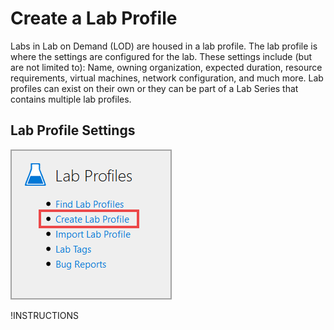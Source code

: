 # Create a Lab Profile

Labs in Lab on Demand (LOD) are housed in a lab profile. The lab profile is where the settings are configured for the lab. These settings include (but are not limited to): Name, owning organization, expected duration, resource requirements, virtual machines, network configuration, and much more. Lab profiles can exist on their own or they can be part of a Lab Series that contains multiple lab profiles.

## Lab Profile Settings

![Create lab profile](images/create-lab-profile-button.png)

!INSTRUCTIONS[](settings.md)

